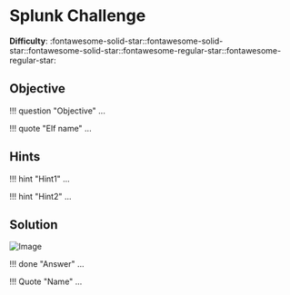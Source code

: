 # Splunk Challenge

**Difficulty**: :fontawesome-solid-star::fontawesome-solid-star::fontawesome-solid-star::fontawesome-regular-star::fontawesome-regular-star:



## Objective

!!! question "Objective"
    ...

!!! quote "Elf name"
    ...


## Hints

!!! hint "Hint1"
    ...

!!! hint "Hint2"
    ...

## Solution

![Image](../../img/objectives/o?/image.png)



!!! done "Answer"
    ...

!!! Quote "Name"
    ...
